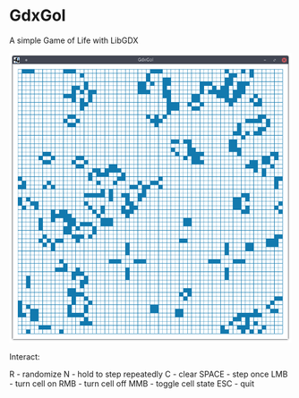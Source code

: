 # GdxGol

A simple Game of Life with LibGDX

![screenshot](scr/gdxgol_scr.png)

Interact:

R - randomize
N - hold to step repeatedly
C - clear
SPACE - step once
LMB - turn cell on
RMB - turn cell off
MMB - toggle cell state
ESC - quit